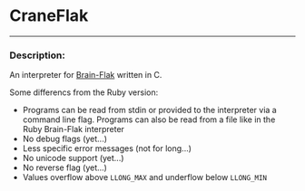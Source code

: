 # CraneFlak

---
### Description:
An interpreter for [Brain-Flak](https://github.com/DJMcMayhem/Brain-Flak) written in C.

Some differencs from the Ruby version:
* Programs can be read from stdin or provided to the interpreter via a command line flag.
	Programs can also be read from a file like in the Ruby Brain-Flak interpreter
* No debug flags (yet...)
* Less specific error messages (not for long...)
* No unicode support (yet...)
* No reverse flag (yet...)
* Values overflow above `LLONG_MAX` and underflow below `LLONG_MIN`
